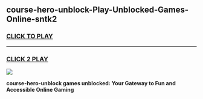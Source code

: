 
## course-hero-unblock-Play-Unblocked-Games-Online-sntk2
<h3>
<a href="https://premium76.site?title=course-hero-unblock&ref=25A">CLICK TO PLAY</a></h3>
<hr>

<h3>
<a href="https://premium76.site?title=course-hero-unblock&ref=25A">CLICK 2 PLAY</a>
  
</h3>

<a href="https://premium76.site?title=course-hero-unblock&ref=25A"><img src="https://clearcache.store/games.png"></a>


**course-hero-unblock games unblocked: Your Gateway to Fun and Accessible Online Gaming**
